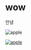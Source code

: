 # wow
안녕

![apple](http://cfile23.uf.tistory.com/image/2712434154FCE84A2AB836)


[![apple](http://cfile23.uf.tistory.com/image/2712434154FCE84A2AB836)](https://youtu.be/vCLHUnylTas)



